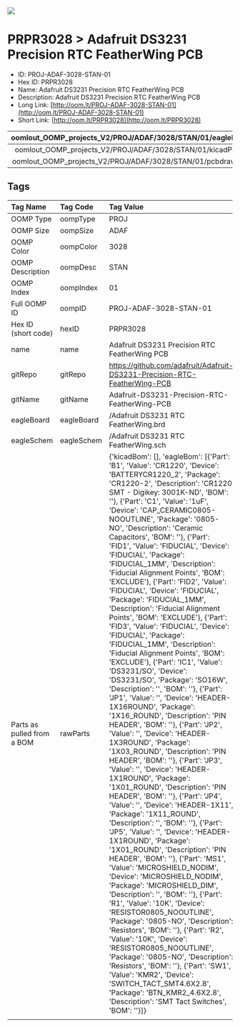 


  
![][im]
# PRPR3028 > Adafruit DS3231 Precision RTC FeatherWing PCB

- ID: PROJ-ADAF-3028-STAN-01
- Hex ID: PRPR3028
- Name: Adafruit DS3231 Precision RTC FeatherWing PCB
- Description: Adafruit DS3231 Precision RTC FeatherWing PCB
- Long Link: [http://oom.lt/PROJ-ADAF-3028-STAN-01](http://oom.lt/PROJ-ADAF-3028-STAN-01)
- Short Link: [http://oom.lt/PRPR3028](http://oom.lt/PRPR3028)
  

|oomlout_OOMP_projects_V2/PROJ/ADAF/3028/STAN/01/eagleImage.png|oomlout_OOMP_projects_V2/PROJ/ADAF/3028/STAN/01/eagleSchemImage.png|oomlout_OOMP_projects_V2/PROJ/ADAF/3028/STAN/01/kicadPcb3dFront.png|oomlout_OOMP_projects_V2/PROJ/ADAF/3028/STAN/01/kicadPcb3dBack.png|
| :---: | :---: | :---: | :---: |
|oomlout_OOMP_projects_V2/PROJ/ADAF/3028/STAN/01/kicadPcb3d.png|oomlout_OOMP_projects_V2/PROJ/ADAF/3028/STAN/01/bomBack.png|oomlout_OOMP_projects_V2/PROJ/ADAF/3028/STAN/01/bomFront.png|oomlout_OOMP_projects_V2/PROJ/ADAF/3028/STAN/01/pcbdraw.svg|
|oomlout_OOMP_projects_V2/PROJ/ADAF/3028/STAN/01/pcbdrawBack.svg||||

## Tags
  

|Tag Name|Tag Code|Tag Value|
| :--- | :--- | :--- |
|OOMP Type|oompType|PROJ|
|OOMP Size|oompSize|ADAF|
|OOMP Color|oompColor|3028|
|OOMP Description|oompDesc|STAN|
|OOMP Index|oompIndex|01|
|Full OOMP ID|oompID|PROJ-ADAF-3028-STAN-01|
|Hex ID (short code)|hexID|PRPR3028|
|name|name|Adafruit DS3231 Precision RTC FeatherWing PCB|
|gitRepo|gitRepo|https://github.com/adafruit/Adafruit-DS3231-Precision-RTC-FeatherWing-PCB|
|gitName|gitName|Adafruit-DS3231-Precision-RTC-FeatherWing-PCB|
|eagleBoard|eagleBoard|/Adafruit DS3231 RTC FeatherWing.brd|
|eagleSchem|eagleSchem|/Adafruit DS3231 RTC FeatherWing.sch|
|Parts as pulled from a BOM|rawParts|{'kicadBom': [], 'eagleBom': [{'Part': 'B1', 'Value': 'CR1220', 'Device': 'BATTERYCR1220_2', 'Package': 'CR1220-2', 'Description': 'CR1220 SMT - Digikey: 3001K-ND', 'BOM': ''}, {'Part': 'C1', 'Value': '1uF', 'Device': 'CAP_CERAMIC0805-NOOUTLINE', 'Package': '0805-NO', 'Description': 'Ceramic Capacitors', 'BOM': ''}, {'Part': 'FID1', 'Value': 'FIDUCIAL', 'Device': 'FIDUCIAL', 'Package': 'FIDUCIAL_1MM', 'Description': 'Fiducial Alignment Points', 'BOM': 'EXCLUDE'}, {'Part': 'FID2', 'Value': 'FIDUCIAL', 'Device': 'FIDUCIAL', 'Package': 'FIDUCIAL_1MM', 'Description': 'Fiducial Alignment Points', 'BOM': 'EXCLUDE'}, {'Part': 'FID3', 'Value': 'FIDUCIAL', 'Device': 'FIDUCIAL', 'Package': 'FIDUCIAL_1MM', 'Description': 'Fiducial Alignment Points', 'BOM': 'EXCLUDE'}, {'Part': 'IC1', 'Value': 'DS3231/SO', 'Device': 'DS3231/SO', 'Package': 'SO16W', 'Description': '', 'BOM': ''}, {'Part': 'JP1', 'Value': '', 'Device': 'HEADER-1X16ROUND', 'Package': '1X16_ROUND', 'Description': 'PIN HEADER', 'BOM': ''}, {'Part': 'JP2', 'Value': '', 'Device': 'HEADER-1X3ROUND', 'Package': '1X03_ROUND', 'Description': 'PIN HEADER', 'BOM': ''}, {'Part': 'JP3', 'Value': '', 'Device': 'HEADER-1X1ROUND', 'Package': '1X01_ROUND', 'Description': 'PIN HEADER', 'BOM': ''}, {'Part': 'JP4', 'Value': '', 'Device': 'HEADER-1X11', 'Package': '1X11_ROUND', 'Description': '', 'BOM': ''}, {'Part': 'JP5', 'Value': '', 'Device': 'HEADER-1X1ROUND', 'Package': '1X01_ROUND', 'Description': 'PIN HEADER', 'BOM': ''}, {'Part': 'MS1', 'Value': 'MICROSHIELD_NODIM', 'Device': 'MICROSHIELD_NODIM', 'Package': 'MICROSHIELD_DIM', 'Description': '', 'BOM': ''}, {'Part': 'R1', 'Value': '10K', 'Device': 'RESISTOR0805_NOOUTLINE', 'Package': '0805-NO', 'Description': 'Resistors', 'BOM': ''}, {'Part': 'R2', 'Value': '10K', 'Device': 'RESISTOR0805_NOOUTLINE', 'Package': '0805-NO', 'Description': 'Resistors', 'BOM': ''}, {'Part': 'SW1', 'Value': 'KMR2', 'Device': 'SWITCH_TACT_SMT4.6X2.8', 'Package': 'BTN_KMR2_4.6X2.8', 'Description': 'SMT Tact Switches', 'BOM': ''}]}|
||||



[im]: PROJ/ADAF/3028/STAN/01/kicadPcb3d_450.png
